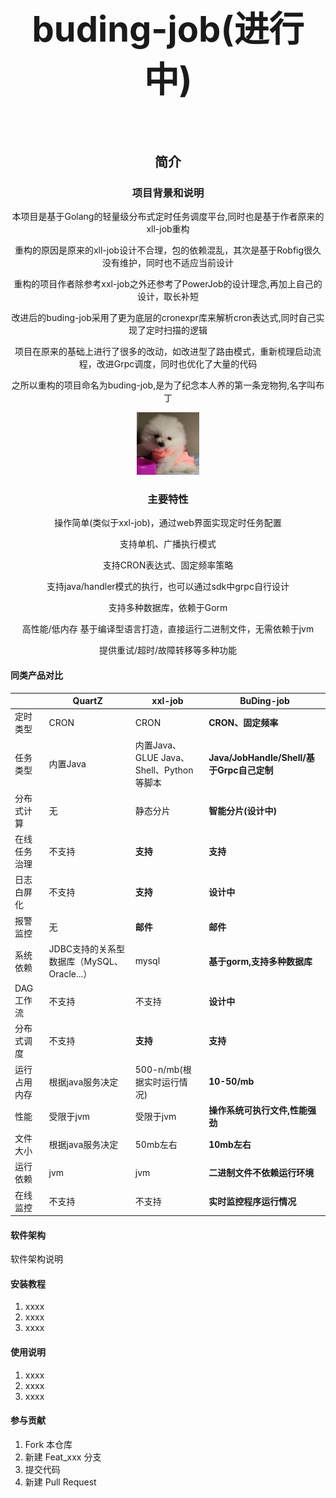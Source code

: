 # <div style="text-align:center;"> <h1>buding-job(进行中)<h1></div>

<div style="text-align:center;">
<h2>简介</h2>
<h3>项目背景和说明</h3>
<p>本项目是基于Golang的轻量级分布式定时任务调度平台,同时也是基于作者原来的xll-job重构</p>
<p>重构的原因是原来的xll-job设计不合理，包的依赖混乱，其次是基于Robfig很久没有维护，同时也不适应当前设计</p>
<p>重构的项目作者除参考xxl-job之外还参考了PowerJob的设计理念,再加上自己的设计，取长补短</p>
<p>改进后的buding-job采用了更为底层的cronexpr库来解析cron表达式,同时自己实现了定时扫描的逻辑</p>
<p>项目在原来的基础上进行了很多的改动，如改进型了路由模式，重新梳理启动流程，改进Grpc调度，同时也优化了大量的代码</p>
<p>之所以重构的项目命名为buding-job,是为了纪念本人养的第一条宠物狗,名字叫布丁</p>
<img alt="img.png" height="100" src="static/img/img.png" width="100"/>
<h3>主要特性</h3>
<p> 操作简单(类似于xxl-job)，通过web界面实现定时任务配置</p>
<p> 支持单机、广播执行模式</p>
<p>支持CRON表达式、固定频率策略</p>
<p> 支持java/handler模式的执行，也可以通过sdk中grpc自行设计</p>
<p>支持多种数据库，依赖于Gorm</p>
<p> 高性能/低内存 基于编译型语言打造，直接运行二进制文件，无需依赖于jvm</p>
<p>提供重试/超时/故障转移等多种功能</p>

</div>




 #### 同类产品对比
|        | QuartZ                         | xxl-job                            | BuDing-job                          |
|--------|--------------------------------|------------------------------------|-------------------------------------|
| 定时类型   | CRON                           | CRON                               | **CRON、固定频率**                       |
| 任务类型   | 内置Java                         | 内置Java、GLUE Java、Shell、Python等脚本   | **Java/JobHandle/Shell/基于Grpc自己定制** |
| 分布式计算  | 无                              | 静态分片                               | **智能分片(设计中)**                       |
| 在线任务治理 | 不支持                            | **支持**                                 | **支持**                              |
| 日志白屏化  | 不支持                            | **支持**                                 | **设计中**                             |
| 报警监控   | 无                              | **邮件**                             | **邮件**                              |
| 系统依赖   | JDBC支持的关系型数据库（MySQL、Oracle...） | mysql                              | **基于gorm,支持多种数据库**                  |
| DAG工作流 | 不支持                            | 不支持                                | **设计中**                             |
| 分布式调度  | 不支持                            | **支持**                                | **支持**                              |
| 运行占用内存 | 根据java服务决定                     | 500-n/mb(根据实时运行情况)                 | **10-50/mb**                        |
| 性能     | 受限于jvm                         | 受限于jvm                             | **操作系统可执行文件,性能强劲**                  |
| 文件大小   | 根据java服务决定                     | 50mb左右                             | **10mb左右**                          |
| 运行依赖   | jvm                            |jvm                              | **二进制文件不依赖运行环境**                    |
| 在线监控   | 不支持                            | 不支持                                | **实时监控程序运行情况**                      |

#### 软件架构
软件架构说明


#### 安装教程

1.  xxxx
2.  xxxx
3.  xxxx

#### 使用说明

1.  xxxx
2.  xxxx
3.  xxxx

#### 参与贡献

1.  Fork 本仓库
2.  新建 Feat_xxx 分支
3.  提交代码
4.  新建 Pull Request

